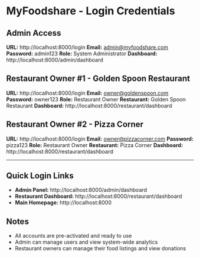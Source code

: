 # MyFoodshare - Login Credentials

## Admin Access
**URL:** http://localhost:8000/login
**Email:** admin@myfoodshare.com
**Password:** admin123
**Role:** System Administrator
**Dashboard:** http://localhost:8000/admin/dashboard

## Restaurant Owner #1 - Golden Spoon Restaurant
**URL:** http://localhost:8000/login
**Email:** owner@goldenspoon.com
**Password:** owner123
**Role:** Restaurant Owner
**Restaurant:** Golden Spoon Restaurant
**Dashboard:** http://localhost:8000/restaurant/dashboard

## Restaurant Owner #2 - Pizza Corner
**URL:** http://localhost:8000/login
**Email:** owner@pizzacorner.com
**Password:** pizza123
**Role:** Restaurant Owner
**Restaurant:** Pizza Corner
**Dashboard:** http://localhost:8000/restaurant/dashboard

---

## Quick Login Links
- **Admin Panel:** http://localhost:8000/admin/dashboard
- **Restaurant Dashboard:** http://localhost:8000/restaurant/dashboard
- **Main Homepage:** http://localhost:8000

## Notes
- All accounts are pre-activated and ready to use
- Admin can manage users and view system-wide analytics
- Restaurant owners can manage their food listings and view donations